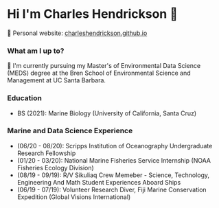 # Hi I'm Charles Hendrickson 👋

📝 Personal website: [charleshendrickson.github.io](https://charleshendrickson.github.io/)

### What am I up to?

🌱 I'm currently pursuing my Master's of Environmental Data Science (MEDS) degree at the Bren School of Environmental Science and Management at UC Santa Barbara. 

### Education
* BS (2021): Marine Biology (University of California, Santa Cruz)

### Marine and Data Science Experience
* (06/20 - 08/20): Scripps Institution of Oceanography Undergraduate Research Fellowship 
* (01/20 - 03/20): National Marine Fisheries Service Internship (NOAA Fisheries Ecology Division)
* (08/19 - 09/19): R/V Sikuliaq Crew Memeber - Science, Technology, Engineering And Math Student Experiences Aboard Ships 
* (06/19 - 07/19): Volunteer Research Diver, Fiji Marine Conservation Expedition (Global Visions International) 

<!--
**charleshendrickson/charleshendrickson** is a ✨ _special_ ✨ repository because its `README.md` (this file) appears on your GitHub profile.

Here are some ideas to get you started:

- 🔭 I’m currently persuing a Master of Environmental Data Science at UCSB.
- 🌱 I’m currently learning
- 👯 I’m looking to collaborate on
- 🤔 I’m looking for help with
- 💬 Ask me about 
- 📫 How to reach me: 
- 😄 Pronouns: he/him/his 
- ⚡ Fun fact: 
-->
